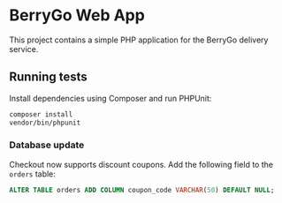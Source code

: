 # BerryGo Web App

This project contains a simple PHP application for the BerryGo delivery service.

## Running tests

Install dependencies using Composer and run PHPUnit:

```bash
composer install
vendor/bin/phpunit
```

### Database update

Checkout now supports discount coupons. Add the following field to the `orders`
table:

```sql
ALTER TABLE orders ADD COLUMN coupon_code VARCHAR(50) DEFAULT NULL;
```